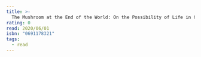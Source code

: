 ```yaml
---
title: >-
  The Mushroom at the End of the World: On the Possibility of Life in Capitalist Ruins
rating: 0
read: 2020/06/01
isbn: "0691178321"
tags:
  - read
---
```


